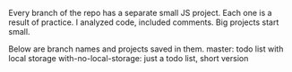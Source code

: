 Every branch of the repo has a separate small JS project.
Each one is a result of practice. I analyzed code, included comments.
Big projects start small. 

Below are branch names and projects saved in them.
master: todo list with local storage
with-no-local-storage: just a todo list, short version
